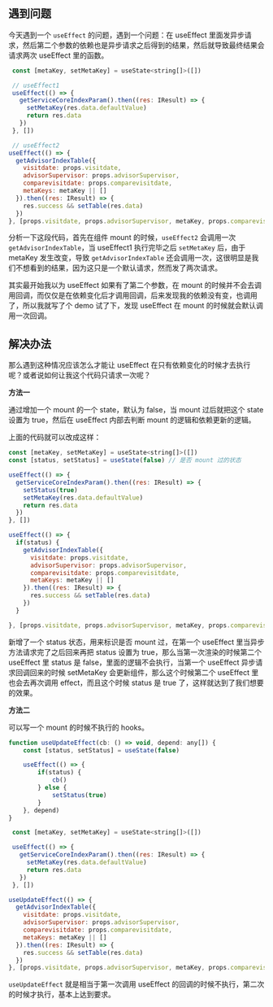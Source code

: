 ## 遇到问题

今天遇到一个 `useEffect` 的问题，遇到一个问题：在 useEffect 里面发异步请求，然后第二个参数的依赖也是异步请求之后得到的结果，然后就导致最终结果会请求两次 useEffect 里的函数。

```js
 const [metaKey, setMetaKey] = useState<string[]>([])

 // useEffect1
 useEffect(() => {
   getServiceCoreIndexParam().then((res: IResult) => {
     setMetaKey(res.data.defaultValue)
     return res.data
   })
 }, [])

 // useEffect2
useEffect(() => {
  getAdvisorIndexTable({
    visitdate: props.visitdate,
    advisorSupervisor: props.advisorSupervisor,
    comparevisitdate: props.comparevisitdate,
    metaKeys: metaKey || []
  }).then((res: IResult) => {
    res.success && setTable(res.data)
  })
}, [props.visitdate, props.advisorSupervisor, metaKey, props.comparevisitdate])
```

分析一下这段代码，首先在组件 mount 的时候，`useEffect2` 会调用一次 `getAdvisorIndexTable`，当 useEffect1 执行完毕之后 `setMetaKey` 后，由于 metaKey 发生改变，导致 `getAdvisorIndexTable` 还会调用一次，这很明显是我们不想看到的结果，因为这只是一个默认请求，然而发了两次请求。

其实最开始我以为 useEffect 如果有了第二个参数，在 mount 的时候并不会去调用回调，而仅仅是在依赖变化后才调用回调，后来发现我的依赖没有变，也调用了，所以我就写了个 demo 试了下，发现 useEffect 在 mount 的时候就会默认调用一次回调。

## 解决办法

那么遇到这种情况应该怎么才能让 useEffect 在只有依赖变化的时候才去执行呢？或者说如何让我这个代码只请求一次呢？

**方法一**

通过增加一个 mount 的一个 state，默认为 false，当 mount 过后就把这个 state 设置为 true，然后在 useEffect 内部去判断 mount 的逻辑和依赖更新的逻辑。

上面的代码就可以改成这样：

```js
const [metaKey, setMetaKey] = useState<string[]>([])
const [status, setStatus] = useState(false) // 是否 mount 过的状态

useEffect(() => {
  getServiceCoreIndexParam().then((res: IResult) => {
    setStatus(true)
    setMetaKey(res.data.defaultValue)
    return res.data
  })
}, [])

useEffect(() => {
  if(status) {
    getAdvisorIndexTable({
      visitdate: props.visitdate,
      advisorSupervisor: props.advisorSupervisor,
      comparevisitdate: props.comparevisitdate,
      metaKeys: metaKey || []
    }).then((res: IResult) => {
      res.success && setTable(res.data)
    })
  }

}, [props.visitdate, props.advisorSupervisor, metaKey, props.comparevisitdate])
```

新增了一个 status 状态，用来标识是否 mount 过，在第一个 useEffect 里当异步方法请求完了之后回来再把 status 设置为 true，那么当第一次渲染的时候第二个 useEffect 里 status 是 false，里面的逻辑不会执行，当第一个 useEffect 异步请求回调回来的时候 setMetaKey 会更新组件，那么这个时候第二个 useEffect 里也会去再次调用 effect，而且这个时候 status 是 true 了，这样就达到了我们想要的效果。

**方法二**

可以写一个 mount 的时候不执行的 hooks。

```js
function useUpdateEffect(cb: () => void, depend: any[]) {
    const [status, setStatus] = useState(false)

    useEffect(() => {
        if(status) {
            cb()
        } else {
            setStatus(true)
        }
    }, depend)
}

 const [metaKey, setMetaKey] = useState<string[]>([])

 useEffect(() => {
   getServiceCoreIndexParam().then((res: IResult) => {
     setMetaKey(res.data.defaultValue)
     return res.data
   })
 }, [])

useUpdateEffect(() => {
  getAdvisorIndexTable({
    visitdate: props.visitdate,
    advisorSupervisor: props.advisorSupervisor,
    comparevisitdate: props.comparevisitdate,
    metaKeys: metaKey || []
  }).then((res: IResult) => {
    res.success && setTable(res.data)
  })
}, [props.visitdate, props.advisorSupervisor, metaKey, props.comparevisitdate])

```

`useUpdateEffect` 就是相当于第一次调用 useEffect 的回调的时候不执行，第二次的时候才执行，基本上达到要求。